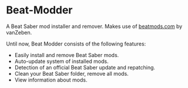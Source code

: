 # Beat-Modder

A Beat Saber mod installer and remover.
Makes use of [beatmods.com](https://beatmods.com) by vanZeben.

Until now, Beat Modder consists of the following features:
* Easily install and remove Beat Saber mods.
* Auto-update system of installed mods.
* Detection of an official Beat Saber update and repatching.
* Clean your Beat Saber folder, remove all mods.
* View information about mods.
